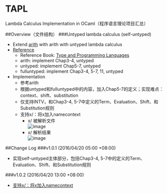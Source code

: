 # TAPL
Lambda Calculus Implementation in OCaml（程序语言理论项目汇总）

##Overview（文件结构）
###Untyped lambda calculus (self-untyped)
* Extend [arith](http://www.cis.upenn.edu/~bcpierce/tapl/) with arith with untyped lambda calculus
* [Reference](http://www.cis.upenn.edu/~bcpierce/tapl/) 
	* Reference Book: [Type and Programming Languages](https://book.douban.com/subject/1761910/) 
	* arith: implement Chap3-4, untyped
	* untyped: implement Chap5-7, untyped
	* fulluntyped: implement Chap3-4, 5-7, 11, untyped
* Implementation
	* 参考arith
	* 根据untyped和fulluntyped中的内容，加入Chap5-7的定义；实现难点：context、shift、substitution
	* 仅支持INTV，和Chap3-4, 5-7中定义的Term、Evaluation、Shift、和Substitution规则
	* 支持x/：将x加入namecontext
		* x/ 被解析文件<br>
		![image](https://github.com/codedjw/TAPL/raw/master/self-untyped/screenshot/x:被解析文件.png)
		* x/ 解析结果<br>
		![image](https://github.com/codedjw/TAPL/raw/master/self-untyped/screenshot/x:解析结果.png)


##Change Log
###v1.0.1 (2016/04/20 05:00 +08:00)
* 实现self-untyped主体部分，包括Chap3-4, 5-7中的定义的Term、Evaluation、Shift、和Substitution规则

###v1.0.2 (2016/04/20 13:00 +08:00)
* [支持x/：将x加入namecontext](https://github.com/codedjw/TAPL/blob/master/README.md#untyped-lambda-calculus-self-untyped)

